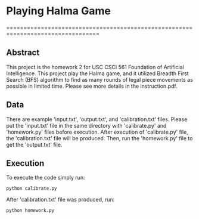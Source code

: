 # Playing Halma Game
=================================================================================

## Abstract
This project is the homework 2 for USC CSCI 561 Foundation of Artificial Intelligence.
This project play the Halma game, and it utilized Breadth First Search (BFS) algorithm to find as many rounds of legal piece movements as possible in limited time.
Please see more details in the instruction.pdf.

## Data
There are example 'input.txt', 'output.txt', and 'calibration.txt' files. Please put the 'input.txt' file
in the same directory with 'calibrate.py' and 'homework.py' files before execution. After execution of 'calibrate.py' file, the 'calibration.txt' file will be produced. Then, run the 'homework.py' file to get the 'output.txt' file.

## Execution
To execute the code simply run:
```console
python calibrate.py
```

After 'calibration.txt' file was produced, run:
```console
python homework.py
```
